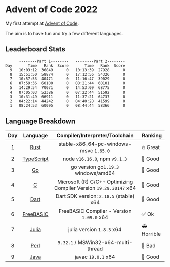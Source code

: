 # Advent of Code 2022

My first attempt at [Advent of Code](https://adventofcode.com).

The aim is to have fun and try a few different languages.

## Leaderboard Stats

```plaintext
      --------Part 1--------   --------Part 2--------
Day       Time   Rank  Score       Time   Rank  Score
  9   10:03:12  36849      0   10:13:39  27928      0
  8   15:51:50  58874      0   17:12:56  54326      0
  7   10:57:53  40471      0   11:16:47  39029      0
  6   07:59:36  60100      0   08:21:44  60101      0
  5   14:29:54  70071      0   14:53:09  68775      0
  4   07:05:03  52386      0   07:22:44  51592      0
  3   10:31:49  66911      0   11:37:21  64737      0
  2   04:22:14  44242      0   04:40:28  41599      0
  1   08:24:53  60095      0   08:44:44  58366      0
```

## Language Breakdown

| Day |                         Language                          |                  Compiler/Interpreter/Toolchain                   | Ranking               |
| :-: | :-------------------------------------------------------: | :---------------------------------------------------------------: | --------------------- |
|  1  |            [Rust](https://www.rust-lang.org/)             |              stable-x86_64-pc-windows-msvc `1.65.0`               | :fire: Great          |
|  2  |       [TypeScript](https://www.typescriptlang.org/)       |                   node `v16.16.0`, npm `v9.1.3`                   | :tada: Good           |
|  3  |                   [Go](https://go.dev/)                   |                go version go`1.19.3` windows/amd64                | :tada: Good           |
|  4  | [C](https://learn.microsoft.com/en-us/cpp/?view=msvc-170) | Microsoft (R) C/C++ Optimizing Compiler Version `19.29.30147` x64 | :tada: Good           |
|  5  |                 [Dart](https://dart.dev/)                 |              Dart SDK version: `2.18.5` (stable) x64              | :tada: Good           |
|  6  |          [FreeBASIC](https://www.freebasic.net/)          |             FreeBASIC Compiler - Version `1.09.0` x64             | :white_check_mark: Ok |
|  7  |              [Julia](https://julialang.org/)              |                     julia version `1.8.3` x64                     | :ambulance: Horrible  |
|  8  |               [Perl](https://www.perl.org/)               |                `5.32.1` / MSWin32-x64-multi-thread                | :see_no_evil: Bad     |
|  9  |                 [Java](https://dev.java/)                 |                        javac `19.0.1` x64                         | :tada: Good           |
